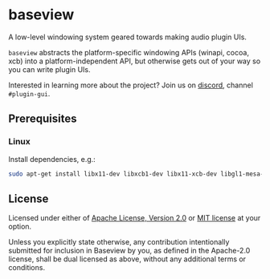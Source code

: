 # baseview

A low-level windowing system geared towards making audio plugin UIs.

`baseview` abstracts the platform-specific windowing APIs (winapi, cocoa, xcb) into a platform-independent API, but otherwise gets out of your way so you can write plugin UIs.

Interested in learning more about the project? Join us on [discord](https://discord.gg/b3hjnGw), channel `#plugin-gui`.

## Prerequisites

### Linux

Install dependencies, e.g.:

```sh
sudo apt-get install libx11-dev libxcb1-dev libx11-xcb-dev libgl1-mesa-dev
```

## License

Licensed under either of <a href="LICENSE-APACHE">Apache License, Version
2.0</a> or <a href="LICENSE-MIT">MIT license</a> at your option.

Unless you explicitly state otherwise, any contribution intentionally submitted
for inclusion in Baseview by you, as defined in the Apache-2.0 license, shall be
dual licensed as above, without any additional terms or conditions.
